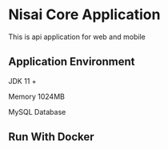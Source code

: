 # Nisai Core Application

This is api application for web and mobile

## Application Environment

JDK 11 +

Memory 1024MB

MySQL Database

## Run With Docker